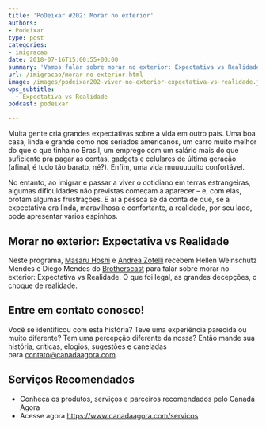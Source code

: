 ```yaml
---
title: 'PoDeixar #202: Morar no exterior'
authors:
- Podeixar
type: post
categories:
- imigracao
date: 2018-07-16T15:00:55+00:00
summary: 'Vamos falar sobre morar no exterior: Expectativa vs Realidade. O que é legal no Canadá, as grandes decepções, o choque de realidade, as drogas e o inverno.'
url: /imigracao/morar-no-exterior.html
image: /images/podeixar202-viver-no-exterior-expectativa-vs-realidade.jpg
wps_subtitle:
  - Expectativa vs Realidade
podcast: podeixar

---
```

Muita gente cria grandes expectativas sobre a vida em outro país. Uma boa casa, linda e grande como nos seriados americanos, um carro muito melhor do que o que tinha no Brasil, um emprego com um salário mais do que suficiente pra pagar as contas, gadgets e celulares de última geração (afinal, é tudo tão barato, né?). Enfim, uma vida muuuuuuito confortável.

No entanto, ao imigrar e passar a viver o cotidiano em terras estrangeiras, algumas dificuldades não previstas começam a aparecer &#8211; e, com elas, brotam algumas frustrações. E aí a pessoa se dá conta de que, se a expectativa era linda, maravilhosa e confortante, a realidade, por seu lado, pode apresentar vários espinhos.

## Morar no exterior: Expectativa vs Realidade

Neste programa, [Masaru Hoshi][1] e [Andrea Zotelli][2] recebem Hellen Weinschutz Mendes e Diego Mendes do <a href="https://brotherscast.com.br/" target="_blank" rel="noopener">Brotherscast</a> para falar sobre morar no exterior: Expectativa vs Realidade. O que foi legal, as grandes decepções, o choque de realidade.



## Entre em contato conosco!

Você se identificou com esta história? Teve uma experiência parecida ou muito diferente? Tem uma percepção diferente da nossa? Então mande sua história, críticas, elogios, sugestões e caneladas para <contato@canadaagora.com>.

## Serviços Recomendados

  * Conheça os produtos, serviços e parceiros recomendados pelo Canadá Agora
  * Acesse agora <https://www.canadaagora.com/servicos>

 [1]: /japa
 [2]: /andreazotelli